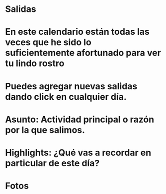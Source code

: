 # Salidas
# En este calendario están todas las veces que he sido lo suficientemente afortunado para ver tu lindo rostro
# Puedes agregar nuevas salidas dando click en cualquier día.
# Asunto: Actividad principal o razón por la que salimos.
# Highlights: ¿Qué vas a recordar en particular de este día?
# Fotos
